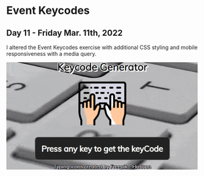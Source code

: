 # Event Keycodes
## Day 11 - Friday Mar. 11th, 2022
I altered the Event Keycodes exercise with additional CSS styling and mobile responsiveness with a media query.

![Demo of Event Keycodes](demo.gif)